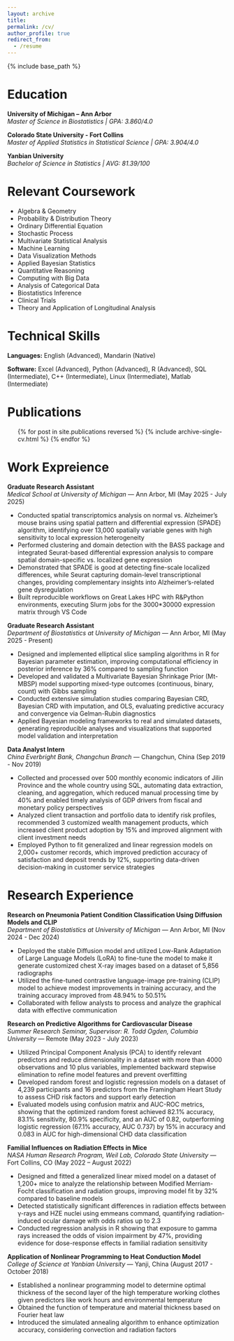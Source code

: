 ```yaml
---
layout: archive
title:
permalink: /cv/
author_profile: true
redirect_from:
  - /resume
---
```


{% include base_path %}

Education
======
**University of Michigan – Ann Arbor**  
*Master of Science in Biostatistics | GPA: 3.860/4.0*

**Colorado State University - Fort Collins**  
*Master of Applied Statistics in Statistical Science | GPA: 3.904/4.0*

**Yanbian University**  
*Bachelor of Science in Statistics | AVG: 81.39/100*

Relevant Coursework
======
* Algebra & Geometry
* Probability & Distribution Theory
* Ordinary Differential Equation
* Stochastic Process
* Multivariate Statistical Analysis
* Machine Learning
* Data Visualization Methods
* Applied Bayesian Statistics
* Quantitative Reasoning
* Computing with Big Data
* Analysis of Categorical Data
* Biostatistics Inference
* Clinical Trials
* Theory and Application of Longitudinal Analysis

Technical Skills
======
**Languages:** English (Advanced), Mandarin (Native)

**Software:** Excel (Advanced), Python (Advanced), R (Advanced), SQL (Intermediate), C++ (Intermediate), Linux (Intermediate), Matlab (Intermediate)

Publications
======
  <ul>{% for post in site.publications reversed %}
    {% include archive-single-cv.html %}
  {% endfor %}</ul>
  
Work Expreience
======

**Graduate Research Assistant**  
_Medical School at University of Michigan_ — Ann Arbor, MI (May 2025 - July 2025)
- Conducted spatial transcriptomics analysis on normal vs. Alzheimer’s mouse brains using spatial pattern and differential expression (SPADE) algorithm, identifying over 13,000 spatially variable genes with high sensitivity to local expression heterogeneity
- Performed clustering and domain detection with the BASS package and integrated Seurat-based differential expression analysis to compare spatial domain-specific vs. localized gene expression  
- Demonstrated that SPADE is good at detecting fine-scale localized differences, while Seurat capturing domain-level transcriptional changes, providing complementary insights into Alzheimer’s-related gene dysregulation
- Built reproducible workflows on Great Lakes HPC with R&Python environments, executing Slurm jobs for the 3000*30000 expression matrix through VS Code

**Graduate Research Assistant**  
_Department of Biostatistics at University of Michigan_ — Ann Arbor, MI (May 2025 - Present)
- Designed and implemented elliptical slice sampling algorithms in R for Bayesian parameter estimation, improving computational efficiency in posterior inference by 36\% compared to sampling function
- Developed and validated a Multivariate Bayesian Shrinkage Prior (Mt-MBSP) model supporting mixed-type outcomes (continuous, binary, count) with Gibbs sampling  
- Conducted extensive simulation studies comparing Bayesian CRD, Bayesian CRD with imputation, and OLS, evaluating predictive accuracy and convergence via Gelman-Rubin diagnostics
- Applied Bayesian modeling frameworks to real and simulated datasets, generating reproducible analyses and visualizations that supported model validation and interpretation

**Data Analyst Intern**  
_China Everbright Bank, Changchun Branch_ — Changchun, China (Sep 2019 - Nov 2019)
- Collected and processed over 500 monthly economic indicators of Jilin Province and the whole country using SQL, automating data extraction, cleaning, and aggregation, which reduced manual processing time by 40% and enabled timely analysis of GDP drivers from fiscal and monetary policy perspectives
- Analyzed client transaction and portfolio data to identify risk profiles, recommended 3 customized wealth management products, which increased client product adoption by 15% and improved alignment with client investment needs  
- Employed Python to fit generalized and linear regression models on 2,000+ customer records, which improved prediction accuracy of satisfaction and deposit trends by 12%, supporting data-driven decision-making in customer service strategies
  
Research Experience
======

**Research on Pneumonia Patient Condition Classification Using Diffusion Models and CLIP**  
_Department of Biostatistics at University of Michigan_ — Ann Arbor, MI (Nov 2024 - Dec 2024)
- Deployed the stable Diffusion model and utilized Low-Rank Adaptation of Large Language Models (LoRA) to fine-tune the model to make it generate customized chest X-ray images based on a dataset of 5,856 radiographs
- Utilized the fine-tuned contrastive language-image pre-training (CLIP) model to achieve modest improvements in training accuracy, and the training accuracy improved from 48.94% to 50.51%  
- Collaborated with fellow analysts to process and analyze the graphical data with effective communication

**Research on Predictive Algorithms for Cardiovascular Disease**  
_Summer Research Seminar, Supervisor: R. Todd Ogden, Columbia University_ — Remote (May 2023 - July 2023)
- Utilized Principal Component Analysis (PCA) to identify relevant predictors and reduce dimensionality in a dataset with more than 4000 observations and 10 plus variables, implemented backward stepwise elimination to refine model features and prevent overfitting
- Developed random forest and logistic regression models on a dataset of 4,239 participants and 16 predictors from the Framingham Heart Study to assess CHD risk factors and support early detection  
- Evaluated models using confusion matrix and AUC-ROC metrics, showing that the optimized random forest achieved 82.1% accuracy, 83.1% sensitivity, 80.9% specificity, and an AUC of 0.82, outperforming logistic regression (67.1% accuracy, AUC 0.737) by 15% in accuracy and 0.083 in AUC for high-dimensional CHD data classification

**Familial Influences on Radiation Effects in Mice**  
_NASA Human Research Program, Weil Lab, Colorado State University_ — Fort Collins, CO (May 2022 – August 2022)
- Designed and fitted a generalized linear mixed model on a dataset of 1,200+ mice to analyze the relationship between Modified Merriam-Focht classification and radiation groups, improving model fit by 32% compared to baseline models
- Detected statistically significant differences in radiation effects between γ-rays and HZE nuclei using emmeans command, quantifying radiation-induced ocular damage with odds ratios up to 2.3  
- Conducted regression analysis in R showing that exposure to gamma rays increased the odds of vision impairment by 47%, providing evidence for dose-response effects in familial radiation sensitivity

**Application of Nonlinear Programming to Heat Conduction Model**  
_College of Science at Yanbian University_ — Yanji, China (August 2017 - October 2018)
- Established a nonlinear programming model to determine optimal thickness of the second layer of the high temperature working clothes given predictors like work hours and environmental temperature
- Obtained the function of temperature and material thickness based on Fourier heat law  
- Introduced the simulated annealing algorithm to enhance optimization accuracy, considering convection and radiation factors

